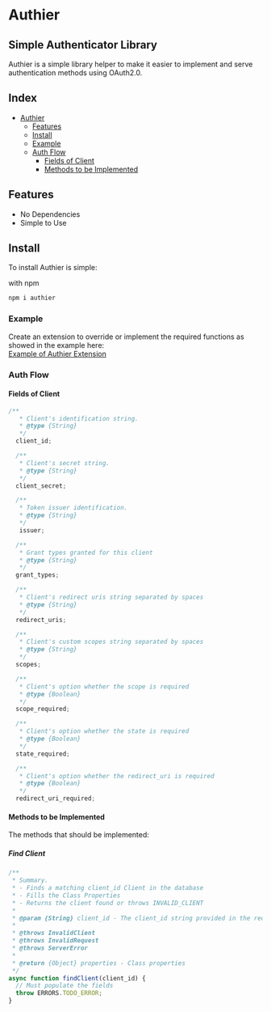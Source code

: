 # Authier

## Simple Authenticator Library

Authier is a simple library helper to make it easier to implement and serve authentication methods using OAuth2.0.

## Index

- [Authier](#authier)
  - [Features](#features)
  - [Install](#install)
  - [Example](#example)
  - [Auth Flow](#auth-flow)
    - [Fields of Client](#fields-of-client)
    - [Methods to be Implemented](#methods-to-be-implemented)
  

## Features

- No Dependencies
- Simple to Use

## Install

To install Authier is simple:

with npm

```bash
npm i authier
```

### Example

Create an extension to override or implement the required functions as showed in the example here:
<br />
<a href="https://github.com/arthurgermano/authier/blob/master/auth_server_example/oauth2extension/index.js" target="_blank">
Example of Authier Extension
</a>
<br />

### Auth Flow

#### Fields of Client
```js
/**
   * Client's identification string.
   * @type {String}
   */
  client_id;

  /**
   * Client's secret string.
   * @type {String}
   */
  client_secret;

  /**
   * Token issuer identification.
   * @type {String}
   */
   issuer;

  /**
   * Grant types granted for this client
   * @type {String}
   */
  grant_types;

  /**
   * Client's redirect uris string separated by spaces
   * @type {String}
   */
  redirect_uris;

  /**
   * Client's custom scopes string separated by spaces
   * @type {String}
   */
  scopes;

  /**
   * Client's option whether the scope is required
   * @type {Boolean}
   */
  scope_required;

  /**
   * Client's option whether the state is required
   * @type {Boolean}
   */
  state_required;

  /**
   * Client's option whether the redirect_uri is required
   * @type {Boolean}
   */
  redirect_uri_required;

```


#### Methods to be Implemented
The methods that should be implemented:

##### Find Client
```js
/**
 * Summary.
 * - Finds a matching client_id Client in the database
 * - Fills the Class Properties
 * - Returns the client found or throws INVALID_CLIENT
 *
 * @param {String} client_id - The client_id string provided in the request.
 *
 * @throws InvalidClient
 * @throws InvalidRequest
 * @throws ServerError
 *
 * @return {Object} properties - Class properties
 */
async function findClient(client_id) {
  // Must populate the fields
  throw ERRORS.TODO_ERROR;
}
```

